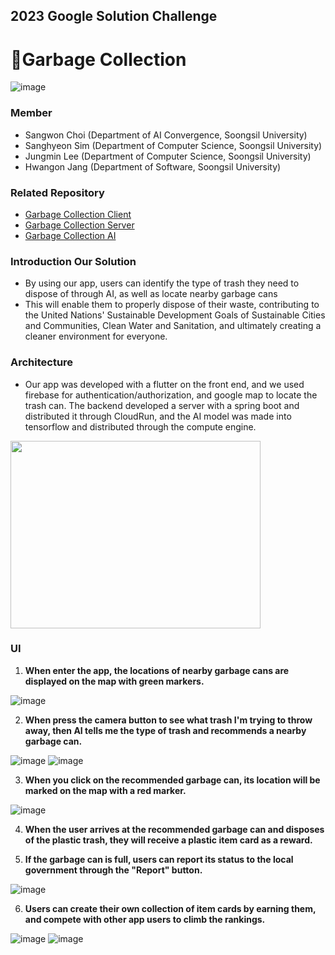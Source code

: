
## 2023 Google Solution Challenge

# 🌿**Garbage Collection**

![image](https://user-images.githubusercontent.com/85864699/224559377-fffedc06-055c-45b8-b286-798e80cfc7ca.png)

### **Member**

- Sangwon Choi (Department of AI Convergence, Soongsil University)
- Sanghyeon Sim (Department of Computer Science, Soongsil University)
- Jungmin Lee (Department of Computer Science, Soongsil University)
- Hwangon Jang (Department of Software, Soongsil University)

### Related Repository

- [Garbage Collection Client](https://github.com/gdsc-ssu/garbage-collector-client)
- [Garbage Collection Server](https://github.com/gdsc-ssu/garbage-collector-back)
- [Garbage Collection AI](https://github.com/gdsc-ssu/garbage-collector-ai-server)

### Introduction Our Solution

- By using our app, users can identify the type of trash they need to dispose of through AI, as well as locate nearby garbage cans
- This will enable them to properly dispose of their waste, contributing to the United Nations' Sustainable Development Goals of Sustainable Cities and Communities, Clean Water and Sanitation, and ultimately creating a cleaner environment for everyone.

### Architecture

- Our app was developed with a flutter on the front end, and we used firebase for authentication/authorization, and google map to locate the trash can. The backend developed a server with a spring boot and distributed it through CloudRun, and the AI model was made into tensorflow and distributed through the compute engine.

<img src="https://user-images.githubusercontent.com/85864699/224559342-6ba5c332-b3d3-4e62-a56e-076328ffe65b.png" width="400" height="300"/>

### UI

1. **When enter the app, the locations of nearby garbage cans are displayed on the map with green markers.**

![image](https://user-images.githubusercontent.com/85864699/224559320-81c67ed9-051c-47cb-b54d-1bbec6918f39.png)

2. **When  press the camera button to see what trash I'm trying to throw away, then AI tells me the type of trash and recommends a nearby garbage can.**

![image](https://user-images.githubusercontent.com/85864699/224559338-64b18485-2574-456c-8e14-6a53e92d268d.png)
![image](https://user-images.githubusercontent.com/85864699/224559665-1163bafb-7446-48fe-bc61-a9a9d627e6a4.png)

3. **When you click on the recommended garbage can, its location will be marked on the map with a red marker.**

![image](https://user-images.githubusercontent.com/85864699/224559611-940f723b-13f9-4f5e-9ad7-889a1347b329.png)

4. **When the user arrives at the recommended garbage can and disposes of the plastic trash, they will receive a plastic item card as a reward.**

5. **If the garbage can is full, users can report its status to the local government through the "Report" button.**


![image](https://user-images.githubusercontent.com/85864699/224559615-084bbe49-cce3-41bd-8829-dfa673039465.png)

6. **Users can create their own collection of item cards by earning them, and compete with other app users to climb the rankings.**

![image](https://user-images.githubusercontent.com/85864699/224559622-445bc1d6-14d4-45fb-a8d6-c2826d3a3a24.png)
![image](https://user-images.githubusercontent.com/85864699/224559627-c686e92f-9bf5-4cbb-84b2-83273e2f1021.png)

